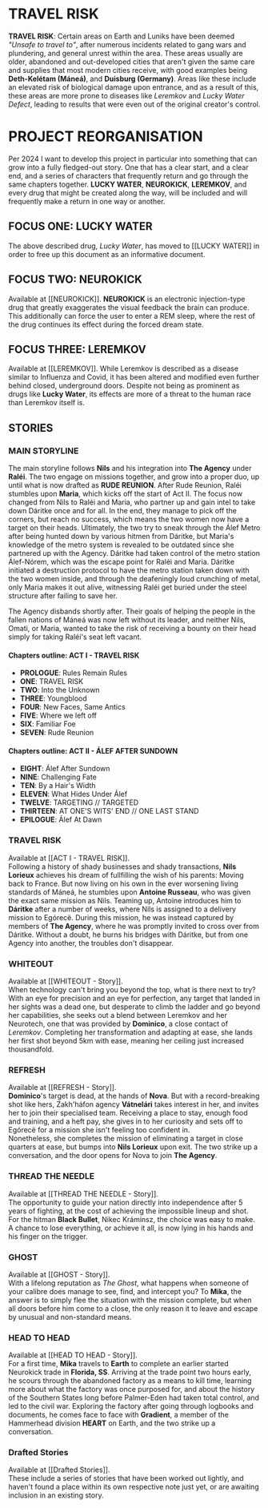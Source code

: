 # TRAVEL RISK
**TRAVEL RISK**: Certain areas on Earth and Luniks have been deemed *"Unsafe to travel to"*, after numerous incidents related to gang wars and plundering, and general unrest within the area. These areas usually are older, abandoned and out-developed cities that aren't given the same care and supplies that most modern cities receive, with good examples being **Deth-Kelétam (Máneá)**, and **Duisburg (Germany)**. Areas like these include an elevated risk of biological damage upon entrance, and as a result of this, these areas are more prone to diseases like *Leremkov* and *Lucky Water Defect*, leading to results that were even out of the original creator's control. 

# PROJECT REORGANISATION
Per 2024 I want to develop this project in particular into something that can grow into a fully fledged-out story. One that has a clear start, and a clear end, and a series of characters that frequently return and go through the same chapters together. **LUCKY WATER**, **NEUROKICK**, **LEREMKOV**, and every drug that might be created along the way, will be included and will frequently make a return in one way or another. 
## FOCUS ONE: LUCKY WATER
The above described drug, *Lucky Water*, has moved to [[LUCKY WATER]] in order to free up this document as an informative document. 
## FOCUS TWO: NEUROKICK
Available at [[NEUROKICK]]. **NEUROKICK** is an electronic injection-type drug that greatly exaggerates the visual feedback the brain can produce. This additionally can force the user to enter a REM sleep, where the rest of the drug continues its effect during the forced dream state. 
## FOCUS THREE: LEREMKOV
Available at [[LEREMKOV]]. While Leremkov is described as a disease similar to Influenza and Covid, it has been altered and modified even further behind closed, underground doors. Despite not being as prominent as drugs like **Lucky Water**, its effects are more of a threat to the human race than Leremkov itself is. 

## STORIES
### MAIN STORYLINE
The main storyline follows **Nils** and his integration into **The Agency** under **Raléi**. The two engage on missions together, and grow into a proper duo, up until what is now drafted as **RUDE REUNION**. After Rude Reunion, Raléi stumbles upon **Maria**, which kicks off the start of Act II. The focus now changed from Nils to Raléi and Maria, who partner up and gain intel to take down Dáritke once and for all. In the end, they manage to pick off the corners, but reach no success, which means the two women now have a target on their heads. Ultimately, the two try to sneak through the Álef Metro after being hunted down by various hitmen from Dáritke, but Maria's knowledge of the metro system is revealed to be outdated since she partnered up with the Agency. Dáritke had taken control of the metro station Álef-Nórem, which was the escape point for Raléi and Maria. Dáritke initiated a destruction protocol to have the metro station taken down with the two women inside, and through the deafeningly loud crunching of metal, only Maria makes it out alive, witnessing Raléi get buried under the steel structure after failing to save her. 

The Agency disbands shortly after. Their goals of helping the people in the fallen nations of Máneá was now left without its leader, and neither Nils, Omati, or Maria, wanted to take the risk of receiving a bounty on their head simply for taking Raléi's seat left vacant. 
#### Chapters outline: ACT I - TRAVEL RISK
- **PROLOGUE**: Rules Remain Rules
- **ONE**: TRAVEL RISK
- **TWO**: Into the Unknown
- **THREE**: Youngblood
- **FOUR**: New Faces, Same Antics
- **FIVE**: Where we left off
- **SIX**: Familiar Foe
- **SEVEN**: Rude Reunion
#### Chapters outline: ACT II - ÁLEF AFTER SUNDOWN
- **EIGHT**: Álef After Sundown
- **NINE**: Challenging Fate
- **TEN**: By a Hair's Width
- **ELEVEN**: What Hides Under Álef
- **TWELVE**: TARGETING // TARGETED
- **THIRTEEN**: AT ONE'S WITS' END // ONE LAST STAND
- **EPILOGUE**: Álef At Dawn

### TRAVEL RISK 
Available at [[ACT I - TRAVEL RISK]]. \
Following a history of shady businesses and shady transactions, **Nils Lorieux** achieves his dream of fullfilling the wish of his parents: Moving back to France. But now living on his own in the ever worsening living standards of Máneá, he stumbles upon **Antoine Russeau**, who was given the exact same mission as Nils. Teaming up, Antoine introduces him to **Dáritke** after a number of weeks, where Nils is assigned to a delivery mission to Egórecë. During this mission, he was instead captured by members of **The Agency**, where he was promptly invited to cross over from Dáritke. Without a doubt, he burns his bridges with Dáritke, but from one Agency into another, the troubles don't disappear.
### WHITEOUT
Available at [[WHITEOUT - Story]]. \
When technology can't bring you beyond the top, what is there next to try? With an eye for precision and an eye for perfection, any target that landed in her sights was a dead one, but desperate to climb the ladder and go beyond her capabilities, she seeks out a blend between Leremkov and her Neurotech, one that was provided by **Dominico**, a close contact of *Leremkov*. Completing her transformation and adapting at ease, she lands her first shot beyond 5km with ease, meaning her ceiling just increased thousandfold.
### REFRESH
Available at [[REFRESH - Story]]. \
**Dominico**'s target is dead, at the hands of **Nova**. But with a record-breaking shot like hers, Zakh'háfon agency **Vátnelári** takes interest in her, and invites her to join their specialised team. Receiving a place to stay, enough food and training, and a heft pay, she gives in to her curiosity and sets off to Egórecë for a mission she isn't feeling too confident in. \
Nonetheless, she completes the mission of eliminating a target in close quarters at ease, but bumps into **Nils Lorieux** upon exit. The two strike up a conversation, and the door opens for Nova to join **The Agency**.
### THREAD THE NEEDLE
Available at [[THREAD THE NEEDLE - Story]]. \
The opportunity to guide your nation directly into independence after 5 years of fighting, at the cost of achieving the impossible lineup and shot. For the hitman **Black Bullet**, Nikec Kráminsz, the choice was easy to make. A chance to lose everything, or achieve it all, is now lying in his hands and his finger on the trigger.
### GHOST 
Available at [[GHOST - Story]]. \
With a lifelong reputation as *The Ghost*, what happens when someone of your calibre does manage to see, find, and intercept you? To **Mika**, the answer is to simply flee the situation with the mission complete, but when all doors before him come to a close, the only reason it to leave and escape by unusual and non-standard means.
### HEAD TO HEAD
Available at [[HEAD TO HEAD - Story]]. \
For a first time, **Mika** travels to **Earth** to complete an earlier started Neurokick trade in **Florida, SS**. Arriving at the trade point two hours early, he scours through the abandoned factory as a means to kill time, learning more about what the factory was once purposed for, and about the history of the Southern States long before Palmer-Eden had taken total control, and led to the civil war. Exploring the factory after going through logbooks and documents, he comes face to face with **Gradient**, a member of the Hammerhead division **HEART** on Earth, and the two strike up a conversation.
### Drafted Stories 
Available at [[Drafted Stories]]. \
These include a series of stories that have been worked out lightly, and haven't found a place within its own respective note just yet, or are awaiting inclusion in an existing story.